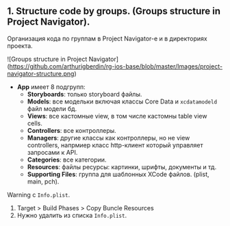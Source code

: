 
## 1. Structure code by groups. (Groups structure in Project Navigator).

Организация кода по группам в Project Navigator-е и в директориях проекта.

![Groups structure in Project Navigator] (https://github.com/arthurigberdin/rg-ios-base/blob/master/Images/project-navigator-structure.png)

* **App** имеет 8 подгрупп:
    * __Storyboards__: только storyboard файлы.
    * __Models__: все модельки включая классы Core Data и `xcdatamodeld` файл модели бд.
    * __Views__: все кастомные view, в том числе кастомны table view cells.
    * __Controllers__: все контроллеры.
    * __Managers__:  другие классы как контроллеры, но не view сontrollers, напрмиер класс http-клиент который управляет запросами к API.
    * __Categories__: все категории.
    * __Resources__: файлы ресурсы: картинки, шрифты, документы и тд.
    * __Supporting Files__: группа для шаблонных XCode файлов. (plist, main, pch).


Warning c `Info.plist`.
1. Target > Build Phases > Copy Buncle Resources
2. Нужно удалить из списка `Info.plist`.

